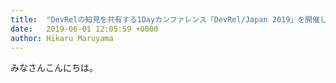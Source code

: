 ```yaml
---
title:  "DevRelの知見を共有する1Dayカンファレンス「DevRel/Japan 2019」を開催します！"
date:   2019-06-01 12:05:59 +0000
author: Hikaru Maruyama
---
```


みなさんこんにちは。
<!--more-->
